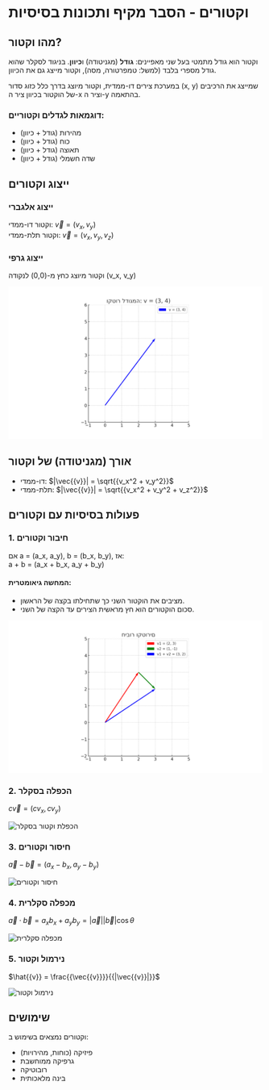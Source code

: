 
# וקטורים - הסבר מקיף ותכונות בסיסיות

## מהו וקטור?

וקטור הוא גודל מתמטי בעל שני מאפיינים: **גודל** (מגניטודה) ו**כיוון**. בניגוד לסקלר שהוא גודל מספרי בלבד (למשל: טמפרטורה, מסה), וקטור מייצג גם את הכיוון.

במערכת צירים דו-ממדית, וקטור מיוצג בדרך כלל כזוג סדור (x, y) שמייצג את הרכיבים של הוקטור בכיוון ציר ה-x וציר ה-y בהתאמה.

### דוגמאות לגדלים וקטוריים:
- מהירות (גודל + כיוון)
- כוח (גודל + כיוון)
- תאוצה (גודל + כיוון)
- שדה חשמלי (גודל + כיוון)

## ייצוג וקטורים

### ייצוג אלגברי
וקטור דו-ממדי: $\vec{{v}} = (v_x, v_y)$  
וקטור תלת-ממדי: $\vec{{v}} = (v_x, v_y, v_z)$

### ייצוג גרפי
וקטור מיוצג כחץ מ-(0,0) לנקודה (v_x, v_y)

![וקטור לדוגמה](vector_example.png)

## אורך (מגניטודה) של וקטור

- דו-ממדי: $|\vec{{v}}| = \sqrt{{v_x^2 + v_y^2}}$
- תלת-ממדי: $|\vec{{v}}| = \sqrt{{v_x^2 + v_y^2 + v_z^2}}$

## פעולות בסיסיות עם וקטורים

### 1. חיבור וקטורים

אם a = (a_x, a_y), b = (b_x, b_y), אז:  
a + b = (a_x + b_x, a_y + b_y)

#### המחשה גיאומטרית:
- מציבים את הוקטור השני כך שתחילתו בקצה של הראשון.
- סכום הוקטורים הוא חץ מראשית הצירים עד הקצה של השני.

![חיבור וקטורים](vector_addition_full.png)

### 2. הכפלה בסקלר

$c \vec{{v}} = (c v_x, c v_y)$

![הכפלת וקטור בסקלר](vector_scalar_multiplication.png)

### 3. חיסור וקטורים

$\vec{{a}} - \vec{{b}} = (a_x - b_x, a_y - b_y)$

![חיסור וקטורים](vector_subtraction.png)

### 4. מכפלה סקלרית

$\vec{{a}} \cdot \vec{{b}} = a_x b_x + a_y b_y = |\vec{{a}}||\vec{{b}}| \cos\theta$

![מכפלה סקלרית](vector_dot_product.png)

### 5. נירמול וקטור

$\hat{{v}} = \frac{{\vec{{v}}}}{{|\vec{{v}}|}}$

![נירמול וקטור](vector_normalization.png)

## שימושים

וקטורים נמצאים בשימוש ב:
- פיזיקה (כוחות, מהירויות)
- גרפיקה ממוחשבת
- רובוטיקה
- בינה מלאכותית
